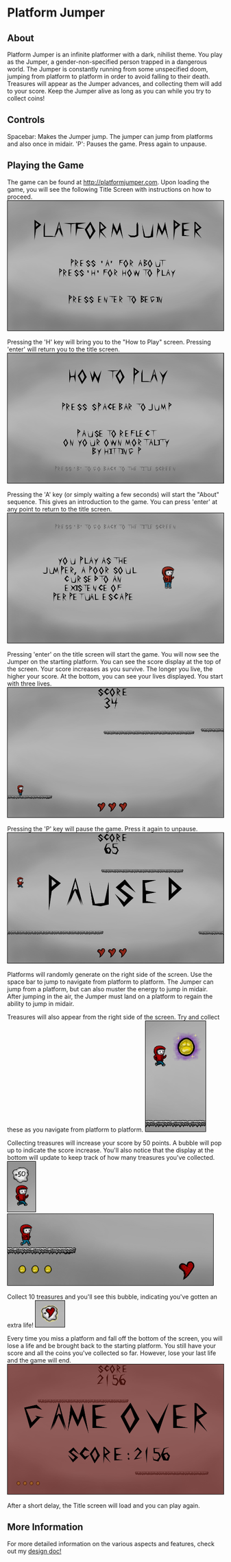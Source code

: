 # Platform Jumper #

## About

Platform Jumper is an infinite platformer with a dark, nihilist theme.  You play
as the Jumper, a gender-non-specified person trapped in a dangerous world.  The
Jumper is constantly running from some unspecified doom, jumping from platform to
platform in order to avoid falling to their death.  Treasures will appear as the
Jumper advances, and collecting them will add to your score.  Keep the Jumper
alive as long as you can while you try to collect coins!

## Controls

Spacebar: Makes the Jumper jump.  The jumper can jump from platforms and also once
  in midair.
'P': Pauses the game.  Press again to unpause.

## Playing the Game

The game can be found at http://platformjumper.com.  Upon loading the game, you
will see the following Title Screen with instructions on how to proceed.
<img src="./assets/screenshots/title_SS.png" style="border: 1px solid black" />

Pressing the 'H' key will bring you to the "How to Play" screen.  Pressing 'enter'
will return you to the title screen.
<img src="./assets/screenshots/how_to_play_SS.png" style="border: 1px solid black" />

Pressing the 'A' key (or simply waiting a few seconds) will start the "About"
sequence.  This gives an introduction to the game.  You can press 'enter' at any
point to return to the title screen.
<img src="./assets/screenshots/about_screen_SS.png" style="border: 1px solid black" />

Pressing 'enter' on the title screen will start the game.  You will now see the
Jumper on the starting platform.  You can see the score display at the top of the
screen.  Your score increases as you survive.  The longer you live, the higher
your score. At the bottom, you can see your lives displayed.  You start with three
lives.
<img src="./assets/screenshots/game_play_begins_SS.png" style="border: 1px solid black" />

Pressing the 'P' key will pause the game.  Press it again to unpause.
<img src="./assets/screenshots/pause_screen_SS.png" style="border: 1px solid black" />

Platforms will randomly generate on the right side of the screen. Use the space
bar to jump to navigate from platform to platform.  The Jumper can jump from a
platform, but can also muster the energy to jump in midair.  After jumping in the
air, the Jumper must land on a platform to regain the ability to jump in midair.

Treasures will also appear from the right side of the screen.  Try and collect these
as you navigate from platform to platform.
<img src="./assets/screenshots/collect_treasure_SS.png" style="border: 1px solid black" />

Collecting treasures will increase your score by 50 points.  A bubble will pop up
to indicate the score increase.  You'll also notice that the display at the bottom
will update to keep track of how many treasures you've collected.
<img src="./assets/screenshots/50_bubble_SS.png" style="border: 1px solid black" />
<img src="./assets/screenshots/display_SS.png" style="border: 1px solid black" />

Collect 10 treasures and you'll see this bubble, indicating you've gotten an extra
life!
<img src="./assets/screenshots/extra_life_SS.png" style="border: 1px solid black" />

Every time you miss a platform and fall off the bottom of the screen, you will
lose a life and be brought back to the starting platform.  You still have your
score and all the coins you've collected so far.  However, lose your last life
and the game will end.
<img src="./assets/screenshots/game_over_SS.png" style="border: 1px solid black" />

After a short delay, the Title screen will load and you can play again.

## More Information

For more detailed information on the various aspects and features, check out my
<a href="./docs/readme.md">design doc!</a>
